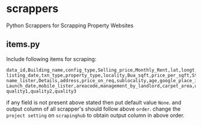 # scrappers
Python Scrappers for Scrapping Property Websites

## items.py

 Include following items for scraping:

    data_id,Building_name,config_type,Selling_price,Monthly_Rent,lat,longt,platform,city,
    listing_date,txn_type,property_type,locality,Bua_sqft,price_per_sqft,Status,listing_by,
    name_lister,Details,address,price_on_req,sublocality,age,google_place_id,Possession,
    Launch_date,mobile_lister,areacode,management_by_landlord,carpet_area,updated_date,
    quality1,quality2,quality3
    
   if any field is not present above stated then put default value `None`. and output column of all scrapper's should follow above `order`.
   change the `project setting` on `scrapinghub` to obtain output column in above order.
   
